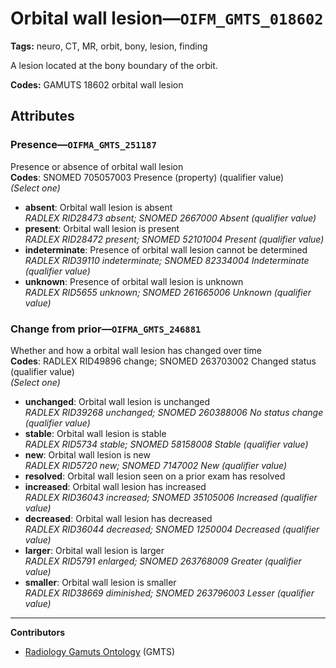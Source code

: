 # Orbital wall lesion—`OIFM_GMTS_018602`

**Tags:** neuro, CT, MR, orbit, bony, lesion, finding

A lesion located at the bony boundary of the orbit.

**Codes:** GAMUTS 18602 orbital wall lesion

## Attributes

### Presence—`OIFMA_GMTS_251187`

Presence or absence of orbital wall lesion  
**Codes**: SNOMED 705057003 Presence (property) (qualifier value)  
*(Select one)*

- **absent**: Orbital wall lesion is absent  
_RADLEX RID28473 absent; SNOMED 2667000 Absent (qualifier value)_
- **present**: Orbital wall lesion is present  
_RADLEX RID28472 present; SNOMED 52101004 Present (qualifier value)_
- **indeterminate**: Presence of orbital wall lesion cannot be determined  
_RADLEX RID39110 indeterminate; SNOMED 82334004 Indeterminate (qualifier value)_
- **unknown**: Presence of orbital wall lesion is unknown  
_RADLEX RID5655 unknown; SNOMED 261665006 Unknown (qualifier value)_

### Change from prior—`OIFMA_GMTS_246881`

Whether and how a orbital wall lesion has changed over time  
**Codes**: RADLEX RID49896 change; SNOMED 263703002 Changed status (qualifier value)  
*(Select one)*

- **unchanged**: Orbital wall lesion is unchanged  
_RADLEX RID39268 unchanged; SNOMED 260388006 No status change (qualifier value)_
- **stable**: Orbital wall lesion is stable  
_RADLEX RID5734 stable; SNOMED 58158008 Stable (qualifier value)_
- **new**: Orbital wall lesion is new  
_RADLEX RID5720 new; SNOMED 7147002 New (qualifier value)_
- **resolved**: Orbital wall lesion seen on a prior exam has resolved  
- **increased**: Orbital wall lesion has increased  
_RADLEX RID36043 increased; SNOMED 35105006 Increased (qualifier value)_
- **decreased**: Orbital wall lesion has decreased  
_RADLEX RID36044 decreased; SNOMED 1250004 Decreased (qualifier value)_
- **larger**: Orbital wall lesion is larger  
_RADLEX RID5791 enlarged; SNOMED 263768009 Greater (qualifier value)_
- **smaller**: Orbital wall lesion is smaller  
_RADLEX RID38669 diminished; SNOMED 263796003 Lesser (qualifier value)_

---

**Contributors**

- [Radiology Gamuts Ontology](https://gamuts.net/) (GMTS)